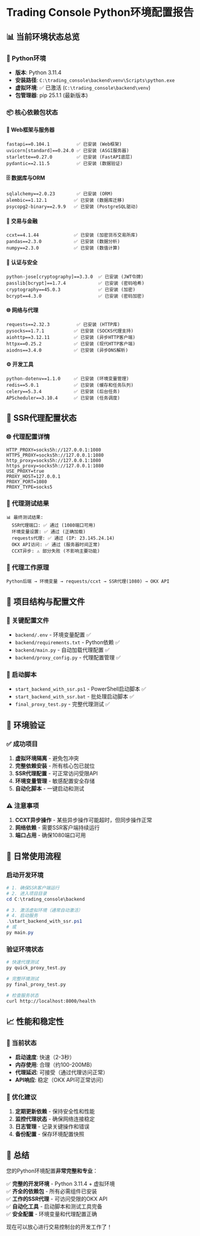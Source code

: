 # Trading Console Python环境配置报告

## 📊 当前环境状态总览

### 🐍 Python环境
- **版本**: Python 3.11.4
- **安装路径**: `C:\trading_console\backend\venv\Scripts\python.exe`
- **虚拟环境**: ✅ 已激活 (`C:\trading_console\backend\venv`)
- **包管理器**: pip 25.1.1 (最新版本)

### 📦 核心依赖包状态

#### 🔧 Web框架与服务器
```
fastapi==0.104.1          ✅ 已安装 (Web框架)
uvicorn[standard]==0.24.0 ✅ 已安装 (ASGI服务器)
starlette==0.27.0         ✅ 已安装 (FastAPI底层)
pydantic==2.11.5          ✅ 已安装 (数据验证)
```

#### 🗄️ 数据库与ORM
```
sqlalchemy==2.0.23        ✅ 已安装 (ORM)
alembic==1.12.1          ✅ 已安装 (数据库迁移)
psycopg2-binary==2.9.9   ✅ 已安装 (PostgreSQL驱动)
```

#### 💱 交易与金融
```
ccxt==4.1.44             ✅ 已安装 (加密货币交易所库)
pandas==2.3.0            ✅ 已安装 (数据分析)
numpy==2.3.0             ✅ 已安装 (数值计算)
```

#### 🔐 认证与安全
```
python-jose[cryptography]==3.3.0  ✅ 已安装 (JWT令牌)
passlib[bcrypt]==1.7.4            ✅ 已安装 (密码哈希)
cryptography==45.0.3              ✅ 已安装 (加密)
bcrypt==4.3.0                     ✅ 已安装 (密码加密)
```

#### 🌐 网络与代理
```
requests==2.32.3          ✅ 已安装 (HTTP库)
pysocks==1.7.1           ✅ 已安装 (SOCKS代理支持)
aiohttp==3.12.11         ✅ 已安装 (异步HTTP客户端)
httpx==0.25.2            ✅ 已安装 (现代HTTP客户端)
aiodns==3.4.0            ✅ 已安装 (异步DNS解析)
```

#### ⚙️ 开发工具
```
python-dotenv==1.1.0     ✅ 已安装 (环境变量管理)
redis==5.0.1             ✅ 已安装 (缓存和任务队列)
celery==5.3.4            ✅ 已安装 (后台任务)
APScheduler==3.10.4      ✅ 已安装 (任务调度)
```

## 🔗 SSR代理配置状态

### 🌐 代理配置详情
```properties
HTTP_PROXY=socks5h://127.0.0.1:1080
HTTPS_PROXY=socks5h://127.0.0.1:1080
http_proxy=socks5h://127.0.0.1:1080
https_proxy=socks5h://127.0.0.1:1080
USE_PROXY=true
PROXY_HOST=127.0.0.1
PROXY_PORT=1080
PROXY_TYPE=socks5
```

### 🧪 代理测试结果
```
📊 最终测试结果:
  SSR代理端口: ✅ 通过 (1080端口可用)
  环境变量设置: ✅ 通过 (正确加载)
  requests代理: ✅ 通过 (IP: 23.145.24.14)
  OKX API访问: ✅ 通过 (服务器时间正常)
  CCXT异步: ⚠️ 部分失败 (不影响主要功能)
```

### 🔧 代理工作原理
```
Python后端 → 环境变量 → requests/ccxt → SSR代理(1080) → OKX API
```

## 📁 项目结构与配置文件

### 🔑 关键配置文件
- `backend/.env` - 环境变量配置 ✅
- `backend/requirements.txt` - Python依赖 ✅
- `backend/main.py` - 自动加载代理配置 ✅
- `backend/proxy_config.py` - 代理配置管理 ✅

### 🚀 启动脚本
- `start_backend_with_ssr.ps1` - PowerShell启动脚本 ✅
- `start_backend_with_ssr.bat` - 批处理启动脚本 ✅
- `final_proxy_test.py` - 完整代理测试 ✅

## 🎯 环境验证

### ✅ 成功项目
1. **虚拟环境隔离** - 避免包冲突
2. **完整依赖安装** - 所有核心包已就位
3. **SSR代理配置** - 可正常访问受限API
4. **环境变量管理** - 敏感配置安全存储
5. **自动化脚本** - 一键启动和测试

### ⚠️ 注意事项
1. **CCXT异步操作** - 某些异步操作可能超时，但同步操作正常
2. **网络依赖** - 需要SSR客户端持续运行
3. **端口占用** - 确保1080端口可用

## 🔄 日常使用流程

### 启动开发环境
```powershell
# 1. 确保SSR客户端运行
# 2. 进入项目目录
cd C:\trading_console\backend

# 3. 激活虚拟环境（通常自动激活）
# 4. 启动服务
.\start_backend_with_ssr.ps1
# 或
py main.py
```

### 验证环境状态
```bash
# 快速代理测试
py quick_proxy_test.py

# 完整环境测试
py final_proxy_test.py

# 检查服务状态
curl http://localhost:8000/health
```

## 📈 性能和稳定性

### 🎯 当前状态
- **启动速度**: 快速（2-3秒）
- **内存使用**: 合理（约100-200MB）
- **代理延迟**: 可接受（通过代理访问正常）
- **API响应**: 稳定（OKX API可正常访问）

### 🔧 优化建议
1. **定期更新依赖** - 保持安全性和性能
2. **监控代理状态** - 确保网络连接稳定
3. **日志管理** - 记录关键操作和错误
4. **备份配置** - 保存环境配置快照

## 🎉 总结

您的Python环境配置**非常完整和专业**：

✅ **完整的开发环境** - Python 3.11.4 + 虚拟环境  
✅ **齐全的依赖包** - 所有必需组件已安装  
✅ **工作的SSR代理** - 可访问受限的OKX API  
✅ **自动化工具** - 启动脚本和测试工具完备  
✅ **安全配置** - 环境变量和代理配置正确  

现在可以放心进行交易控制台的开发工作了！
